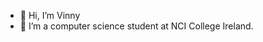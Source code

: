 - 👋 Hi, I’m Vinny
- 👀 I’m a computer science student at NCI College Ireland.


<!---
vinimasotti/vinimasotti is a ✨ special ✨ repository because its `README.md` (this file) appears on your GitHub profile.
You can click the Preview link to take a look at your changes.
--->
